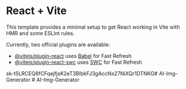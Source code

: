 # React + Vite

This template provides a minimal setup to get React working in Vite with HMR and some ESLint rules.

Currently, two official plugins are available:

- [@vitejs/plugin-react](https://github.com/vitejs/vite-plugin-react/blob/main/packages/plugin-react/README.md) uses [Babel](https://babeljs.io/) for Fast Refresh
- [@vitejs/plugin-react-swc](https://github.com/vitejs/vite-plugin-react-swc) uses [SWC](https://swc.rs/) for Fast Refresh


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#   A I - I m g - G e n e r a t o r  
 #   A I - I m g - G e n e r a t o r  
 